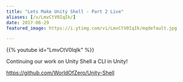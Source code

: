 ```yaml
---
title: "Lets Make Unity Shell - Part 2 Live"
aliases: [/v/LmvCtV0IqIk/]
date: 2017-06-29
featured_image: https://i.ytimg.com/vi/LmvCtV0IqIk/mqdefault.jpg

---
```


{{% youtube id="LmvCtV0IqIk" %}}

Continuing our work on Unity Shell a CLI in Unity!

https://github.com/WorldOfZero/Unity-Shell